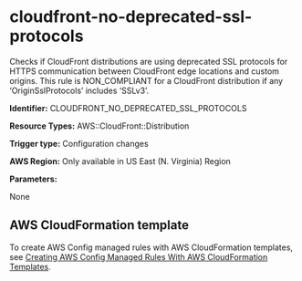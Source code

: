 # cloudfront\-no\-deprecated\-ssl\-protocols<a name="cloudfront-no-deprecated-ssl-protocols"></a>

Checks if CloudFront distributions are using deprecated SSL protocols for HTTPS communication between CloudFront edge locations and custom origins\. This rule is NON\_COMPLIANT for a CloudFront distribution if any ‘OriginSslProtocols’ includes ‘SSLv3’\. 

**Identifier:** CLOUDFRONT\_NO\_DEPRECATED\_SSL\_PROTOCOLS

**Resource Types:** AWS::CloudFront::Distribution

**Trigger type:** Configuration changes

**AWS Region:** Only available in US East \(N\. Virginia\) Region

**Parameters:**

None  

## AWS CloudFormation template<a name="w2aac12c33c15b9c91c17"></a>

To create AWS Config managed rules with AWS CloudFormation templates, see [Creating AWS Config Managed Rules With AWS CloudFormation Templates](aws-config-managed-rules-cloudformation-templates.md)\.